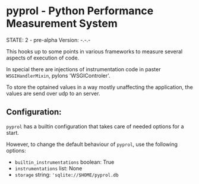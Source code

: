 # pyprol - Python Performance Measurement System

STATE: 2 - pre-alpha
Version: -.-.-

This hooks up to some points in various frameworks to measure several aspects
of execution of code.

In special there are injections of instrumentation code in
paster `WSGIHandlerMixin`, pylons 'WSGIControler'.

To store the optained values in a way mostly unaffecting the application, the
values are send over udp to an server.

## Configuration:

`pyprol` has a builtin configuration that takes care of needed options for a
start.

However, to change the default behaviour of `pyprol`, use the following
options:

  * `builtin_instrumentations` boolean: True
  * `instrumentations` list: None
  * `storage` string: `'sqlite://$HOME/pyprol.db`
